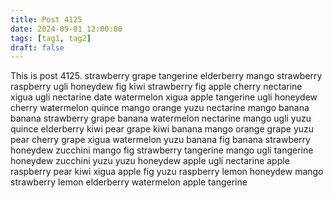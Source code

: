 ```yaml
---
title: Post 4125
date: 2024-09-01 12:00:00
tags: [tag1, tag2]
draft: false
---
```

This is post 4125.
strawberry
grape
tangerine
elderberry
mango
strawberry
raspberry
ugli
honeydew
fig
kiwi
strawberry
fig
apple
cherry
nectarine
xigua
ugli
nectarine
date
watermelon
xigua
apple
tangerine
ugli
honeydew
cherry
watermelon
quince
mango
orange
yuzu
nectarine
mango
banana
banana
strawberry
grape
banana
watermelon
nectarine
mango
ugli
yuzu
quince
elderberry
kiwi
pear
grape
kiwi
banana
mango
orange
grape
yuzu
pear
cherry
grape
xigua
watermelon
yuzu
banana
fig
banana
strawberry
honeydew
zucchini
mango
fig
strawberry
tangerine
mango
ugli
tangerine
honeydew
zucchini
yuzu
yuzu
honeydew
apple
ugli
nectarine
apple
raspberry
pear
kiwi
xigua
apple
fig
yuzu
raspberry
lemon
honeydew
mango
strawberry
lemon
elderberry
watermelon
apple
tangerine
